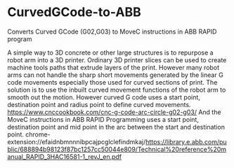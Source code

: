 # CurvedGCode-to-ABB
Converts Curved GCode (G02,G03) to MoveC instructions in ABB RAPID program

A simple way to 3D concrete or other large structures is to repurpose a robot arm into a 3D printer. 
Ordinary 3D printer slices can be used to create machine tools paths that extrude layers of the print. 
However many robot arms can not handle the sharp short movements generated by the linear G code movements especially those used for curved sections of print. 
The solution is to use the inbuilt curved movement functions of the robot arm to smooth out the motion. 
However curved G code uses a start point, destination point and radius point to define curved movements. https://www.cnccookbook.com/cnc-g-code-arc-circle-g02-g03/
And the MoveC instructions in ABB RAPID Programming uses a start point, destination point and mid point in the arc between the start and destination point. 
chrome-extension://efaidnbmnnnibpcajpcglclefindmkaj/https://library.e.abb.com/public/688894b98123f87bc1257cc50044e809/Technical%20reference%20manual_RAPID_3HAC16581-1_revJ_en.pdf

